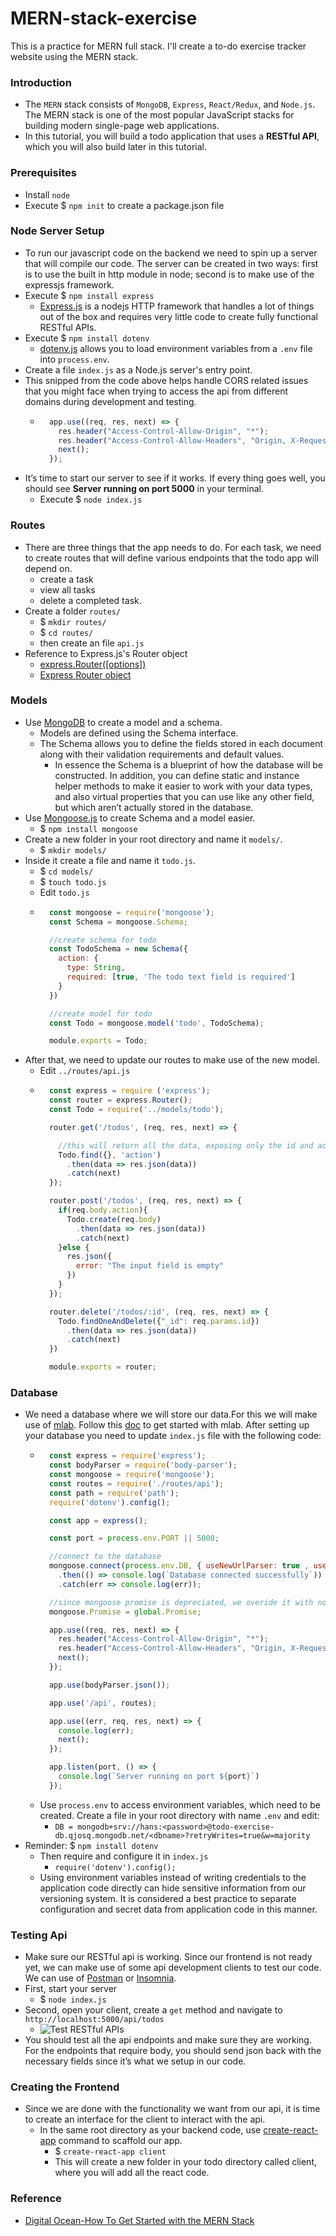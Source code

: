 # MERN-stack-exercise
This is a practice for MERN full stack. I'll create a to-do exercise tracker website using the MERN stack.


### Introduction
- The `MERN` stack consists of `MongoDB`, `Express`, `React/Redux`, and `Node.js`. The MERN stack is one of the most popular JavaScript stacks for building modern single-page web applications.
- In this tutorial, you will build a todo application that uses a **RESTful API**, which you will also build later in this tutorial.


### Prerequisites
- Install `node`
- Execute $ `npm init` to create a package.json file


### Node Server Setup
- To run our javascript code on the backend we need to spin up a server that will compile our code. The server can be created in two ways: first is to use the built in http module in node; second is to make use of the expressjs framework.
- Execute $ `npm install express`
  + [Express.js](https://expressjs.com/) is a nodejs HTTP framework that handles a lot of things out of the box and requires very little code to create fully functional RESTful APIs.
- Execute $ `npm install dotenv`
  + [dotenv.js](https://www.npmjs.com/package/dotenv) allows you to load environment variables from a `.env` file into `process.env`.
- Create a file `index.js` as a Node.js server's entry point.
- This snipped from the code above helps handle CORS related issues that you might face when trying to access the api from different domains during development and testing.
  + ```javascript 
      app.use((req, res, next) => {
        res.header("Access-Control-Allow-Origin", "*");
        res.header("Access-Control-Allow-Headers", "Origin, X-Requested-With, Content-Type, Accept");
        next();
      });
    ```
- It’s time to start our server to see if it works. If every thing goes well, you should see **Server running on port 5000** in your terminal.
  + Execute $ `node index.js`


### Routes
- There are three things that the app needs to do. For each task, we need to create routes that will define various endpoints that the todo app will depend on.
  + create a task
  + view all tasks
  + delete a completed task.
- Create a folder `routes/`
  + $ `mkdir routes/`
  + $ `cd routes/`
  + then create an file `api.js`
- Reference to Express.js's Router object
  + [express.Router([options])](https://expressjs.com/en/5x/api.html#express.router)
  + [Express Router object](https://expressjs.com/en/5x/api.html#router)


### Models
- Use [MongoDB](https://www.mongodb.com/) to create a model and a schema.
  + Models are defined using the Schema interface.
  + The Schema allows you to define the fields stored in each document along with their validation requirements and default values.
    + In essence the Schema is a blueprint of how the database will be constructed. In addition, you can define static and instance helper methods to make it easier to work with your data types, and also virtual properties that you can use like any other field, but which aren’t actually stored in the database.
- Use [Mongoose.js](https://mongoosejs.com/) to create Schema and a model easier.
  + $ `npm install mongoose`
- Create a new folder in your root directory and name it `models/`.
  + $ `mkdir models/`
- Inside it create a file and name it `todo.js`.
  + $ `cd models/`
  + $ `touch todo.js`
  + Edit `todo.js`
  + ```javascript
      const mongoose = require('mongoose');
      const Schema = mongoose.Schema;

      //create schema for todo
      const TodoSchema = new Schema({
        action: {
          type: String,
          required: [true, 'The todo text field is required']
        }
      })

      //create model for todo
      const Todo = mongoose.model('todo', TodoSchema);

      module.exports = Todo;
    ```
- After that, we need to update our routes to make use of the new model.
  + Edit `../routes/api.js`
  + ```javascript
      const express = require ('express');
      const router = express.Router();
      const Todo = require('../models/todo');

      router.get('/todos', (req, res, next) => {

        //this will return all the data, exposing only the id and action field to the client
        Todo.find({}, 'action')
          .then(data => res.json(data))
          .catch(next)
      });

      router.post('/todos', (req, res, next) => {
        if(req.body.action){
          Todo.create(req.body)
            .then(data => res.json(data))
            .catch(next)
        }else {
          res.json({
            error: "The input field is empty"
          })
        }
      });

      router.delete('/todos/:id', (req, res, next) => {
        Todo.findOneAndDelete({"_id": req.params.id})
          .then(data => res.json(data))
          .catch(next)
      })

      module.exports = router;
    ```


### Database
- We need a database where we will store our data.For this we will make use of [mlab](https://mlab.com/). Follow this [doc](https://docs.mlab.com/connecting/) to get started with mlab. After setting up your database you need to update `index.js` file with the following code:
  + ```javascript 
      const express = require('express');
      const bodyParser = require('body-parser');
      const mongoose = require('mongoose');
      const routes = require('./routes/api');
      const path = require('path');
      require('dotenv').config();

      const app = express();

      const port = process.env.PORT || 5000;

      //connect to the database
      mongoose.connect(process.env.DB, { useNewUrlParser: true , useUnifiedTopology: true })
        .then(() => console.log(`Database connected successfully`))
        .catch(err => console.log(err));

      //since mongoose promise is depreciated, we overide it with node's promise
      mongoose.Promise = global.Promise;

      app.use((req, res, next) => {
        res.header("Access-Control-Allow-Origin", "*");
        res.header("Access-Control-Allow-Headers", "Origin, X-Requested-With, Content-Type, Accept");
        next();
      });

      app.use(bodyParser.json());

      app.use('/api', routes);

      app.use((err, req, res, next) => {
        console.log(err);
        next();
      });

      app.listen(port, () => {
        console.log(`Server running on port ${port}`)
      });
      ```
  + Use `process.env` to access environment variables, which need to be created. Create a file in your root directory with name `.env` and edit:
    * `DB = mongodb+srv://hans:<password>@todo-exercise-db.qjosq.mongodb.net/<dbname>?retryWrites=true&w=majority`
- Reminder: $ `npm install dotenv`
  + Then require and configure it in `index.js`
    * `require('dotenv').config();`
  + Using environment variables instead of writing credentials to the application code directly can hide sensitive information from our versioning system. It is considered a best practice to separate configuration and secret data from application code in this manner.


### Testing Api
- Make sure our RESTful api is working. Since our frontend is not ready yet, we can make use of some api development clients to test our code. We can use of [Postman](https://www.getpostman.com/) or [Insomnia](https://insomnia.rest/).
- First, start your server
  + $ `node index.js`
- Second, open your client, create a `get` method and navigate to `http://localhost:5000/api/todos`
  + ![Test RESTful APIs](./pics/Test%20RESTful%20APIs.gif)
- You should test all the api endpoints and make sure they are working. For the endpoints that require body, you should send json back with the necessary fields since it’s what we setup in our code.


### Creating the Frontend
- Since we are done with the functionality we want from our api, it is time to create an interface for the client to interact with the api.
  + In the same root directory as your backend code, use [create-react-app](https://create-react-app.dev/docs/getting-started) command to scaffold our app.
    * $ `create-react-app client`
    * This will create a new folder in your todo directory called client, where you will add all the react code.




### Reference
- [Digital Ocean-How To Get Started with the MERN Stack](https://www.digitalocean.com/community/tutorials/getting-started-with-the-mern-stack)